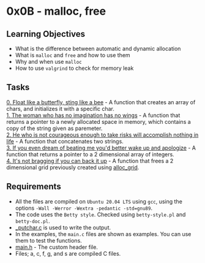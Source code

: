 # 0x0B - malloc, free
## Learning Objectives
- What is the difference between automatic and dynamic allocation
- What is `malloc` and `free` and how to use them
- Why and when use `malloc`
- How to use `valgrind` to check for memory leak
## Tasks
[0. Float like a butterfly, sting like a bee](0-create_array.c) - A function that creates an array of chars, and initializes it with a specific char.  
[1. The woman who has no imagination has no wings](1-strdup.c) - A function that returns a pointer to a newly allocated space in memory, which contains a copy of the string given as paremeter.  
[2. He who is not courageous enough to take risks will accomplish nothing in life](2-str_concat.c) - A function that concatenates two strings.  
[3. If you even dream of beating me you'd better wake up and apologize](3-alloc_grid.c) - A function that returns a pointer to a 2 dimensional array of integers.  
[4. It's not bragging if you can back it up](4-free_grid.c) - A function that frees a 2 dimensional grid previously created using [alloc_grid](3-alloc_grid.c).  
## Requirements
- All the files are compiled on `Ubuntu 20.04 LTS` using `gcc`, using the options `-Wall -Werror -Wextra -pedantic -std=gnu89`.
- The code uses the `Betty style`. Checked using `betty-style.pl` and `betty-doc.pl`.
- [_putchar.c](_putchar.c) is used to write the output.
- In the examples, the `main.c` files are shown as examples. You can use them to test the functions.
- [main.h](main.h) - The custom header file.
- Files; a, c, f, g, and s are compiled C files.
